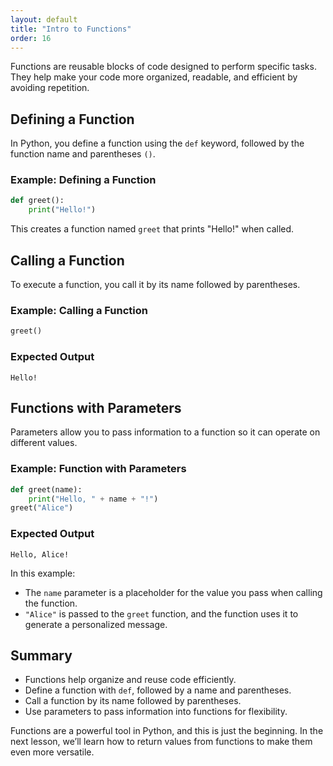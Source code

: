 ```yaml
---
layout: default
title: "Intro to Functions"
order: 16
---
```


Functions are reusable blocks of code designed to perform specific tasks. They help make your code more organized, readable, and efficient by avoiding repetition.

## Defining a Function

In Python, you define a function using the `def` keyword, followed by the function name and parentheses `()`.

### Example: Defining a Function

```python
def greet():
    print("Hello!")
```

This creates a function named `greet` that prints "Hello!" when called.

## Calling a Function

To execute a function, you call it by its name followed by parentheses.

### Example: Calling a Function

```python
greet()
```

### Expected Output

```plaintext
Hello!
```

## Functions with Parameters

Parameters allow you to pass information to a function so it can operate on different values.

### Example: Function with Parameters

```python
def greet(name):
    print("Hello, " + name + "!")
greet("Alice")
```

### Expected Output

```plaintext
Hello, Alice!
```

In this example:
- The `name` parameter is a placeholder for the value you pass when calling the function.
- `"Alice"` is passed to the `greet` function, and the function uses it to generate a personalized message.

## Summary

- Functions help organize and reuse code efficiently.
- Define a function with `def`, followed by a name and parentheses.
- Call a function by its name followed by parentheses.
- Use parameters to pass information into functions for flexibility.

Functions are a powerful tool in Python, and this is just the beginning. In the next lesson, we’ll learn how to return values from functions to make them even more versatile.
